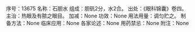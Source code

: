 序号：13675
名称：石胆水
组成：胆矾2分，水2合。
出处：《眼科锦囊》卷四。
主治：热眼及有脓之眼目。
加减：None
功效：None
用法用量：调匀贮之。
制备方法：None
临床应用：None
各家论述：None
用药禁忌：None
附注：None
